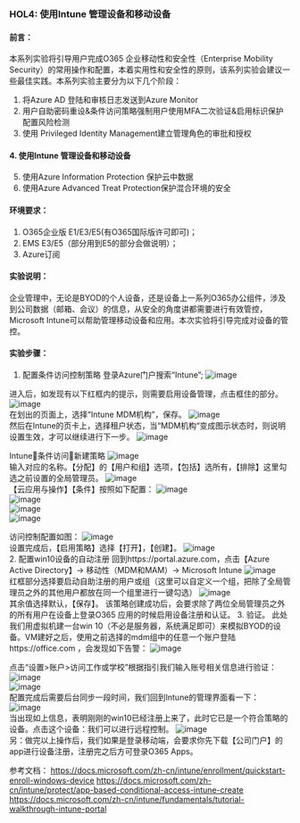 ### HOL4: 使用Intune 管理设备和移动设备
#### 前言：
本系列实验将引导用户完成O365 企业移动性和安全性（Enterprise Mobility Security）的常用操作和配置，本着实用性和安全性的原则，该系列实验会建议一些最佳实践。本系列实验主要分为以下几个阶段：
1.	将Azure AD 登陆和审核日志发送到Azure Monitor
2.	用户自助密码重设&条件访问策略强制用户使用MFA二次验证&启用标识保护配置风险检测
3.	使用 Privileged Identity Management建立管理角色的审批和授权
#### 4.	使用Intune 管理设备和移动设备
5.	使用Azure Information Protection 保护云中数据
6.	使用Azure Advanced Treat Protection保护混合环境的安全

#### 环境要求：
1.	O365企业版 E1/E3/E5(有O365国际版许可即可)；
2.	EMS E3/E5（部分用到E5的部分会做说明）；
3.	Azure订阅
#### 实验说明：
企业管理中，无论是BYOD的个人设备，还是设备上一系列O365办公组件，涉及到公司数据（邮箱、会议）的信息，从安全的角度讲都需要进行有效管控，Microsoft Intune可以帮助管理移动设备和应用。本次实验将引导完成对设备的管控。
#### 实验步骤：
1.	配置条件访问控制策略
登录Azure门户搜索“Intune”;
![image](https://github.com/JanlenHu/OCPChinaPTSALLDOCS/blob/master/03.Azure资料合集/动手实验/image/EMS%20HOL4-2.jpg)
 
进入后，如发现有以下红框内的提示，则需要启用设备管理，点击框住的部分。
![image](https://github.com/JanlenHu/OCPChinaPTSALLDOCS/blob/master/03.Azure资料合集/动手实验/image/EMS%20HOL4-34.jpg)  
在划出的页面上，选择“Intune MDM机构”，保存。
![image](https://github.com/JanlenHu/OCPChinaPTSALLDOCS/blob/master/03.Azure资料合集/动手实验/image/EMS%20HOL4-36.jpg)   
然后在Intune的页卡上，选择租户状态，当“MDM机构“变成图示状态时，则说明设置生效，才可以继续进行下一步。
![image](https://github.com/JanlenHu/OCPChinaPTSALLDOCS/blob/master/03.Azure资料合集/动手实验/image/EMS%20HOL4-38.jpg)   
 

Intune条件访问新建策略
![image](https://github.com/JanlenHu/OCPChinaPTSALLDOCS/blob/master/03.Azure资料合集/动手实验/image/EMS%20HOL4-4.jpg)    
输入对应的名称。【分配】的【用户和组】选项，【包括】选所有，【排除】这里勾选之前设置的全局管理员。
![image](https://github.com/JanlenHu/OCPChinaPTSALLDOCS/blob/master/03.Azure资料合集/动手实验/image/EMS%20HOL4-6.jpg)    
【云应用与操作】【条件】按照如下配置：
![image](https://github.com/JanlenHu/OCPChinaPTSALLDOCS/blob/master/03.Azure资料合集/动手实验/image/EMS%20HOL4-8.jpg)    
![image](https://github.com/JanlenHu/OCPChinaPTSALLDOCS/blob/master/03.Azure资料合集/动手实验/image/EMS%20HOL4-14.jpg)      
![image](https://github.com/JanlenHu/OCPChinaPTSALLDOCS/blob/master/03.Azure资料合集/动手实验/image/EMS%20HOL4-12.jpg)    
![image](https://github.com/JanlenHu/OCPChinaPTSALLDOCS/blob/master/03.Azure资料合集/动手实验/image/EMS%20HOL4-16.jpg)    
 
访问控制配置如图：
![image](https://github.com/JanlenHu/OCPChinaPTSALLDOCS/blob/master/03.Azure资料合集/动手实验/image/EMS%20HOL4-40.jpg)    
设置完成后，【启用策略】选择【打开】，【创建】。
![image](https://github.com/JanlenHu/OCPChinaPTSALLDOCS/blob/master/03.Azure资料合集/动手实验/image/EMS%20HOL4-18.jpg)    
2.	配置win10设备的自动注册
回到https://portal.azure.com，点击【Azure Active Directory】-> 移动性（MDM和MAM）-> Microsoft Intune
![image](https://github.com/JanlenHu/OCPChinaPTSALLDOCS/blob/master/03.Azure资料合集/动手实验/image/EMS%20HOL4-20.jpg)    
红框部分选择要启动自助注册的用户或组（这里可以自定义一个组，把除了全局管理员之外的其他用户都放在同一个组里进行一键勾选）
![image](https://github.com/JanlenHu/OCPChinaPTSALLDOCS/blob/master/03.Azure资料合集/动手实验/image/EMS%20HOL4-22.jpg)    
其余值选择默认，【保存】。
该策略创建成功后，会要求除了两位全局管理员之外的所有用户在设备上登录O365 应用的时候启用设备注册和认证。
3.	验证。
此处我们用虚拟机建一台win 10（不必是服务器，系统满足即可）来模拟BYOD的设备。VM建好之后，使用之前选择的mdm组中的任意一个账户登陆https://office.com ，会发现如下告警：
![image](https://github.com/JanlenHu/OCPChinaPTSALLDOCS/blob/master/03.Azure资料合集/动手实验/image/EMS%20HOL4-24.jpg)   
 
点击“设置>账户>访问工作或学校”根据指引我们输入账号相关信息进行验证：
![image](https://github.com/JanlenHu/OCPChinaPTSALLDOCS/blob/master/03.Azure资料合集/动手实验/image/EMS%20HOL4-26.jpg)  
![image](https://github.com/JanlenHu/OCPChinaPTSALLDOCS/blob/master/03.Azure资料合集/动手实验/image/EMS%20HOL4-28.jpg)  
配置完成后需要后台同步一段时间，我们回到Intune的管理界面看一下：
![image](https://github.com/JanlenHu/OCPChinaPTSALLDOCS/blob/master/03.Azure资料合集/动手实验/image/EMS%20HOL4-30.jpg)    
当出现如上信息，表明刚刚的win10已经注册上来了，此时它已是一个符合策略的设备。点击这个设备：我们可以进行远程控制。
![image](https://github.com/JanlenHu/OCPChinaPTSALLDOCS/blob/master/03.Azure资料合集/动手实验/image/EMS%20HOL4-32.jpg)   
另：做完以上操作后，我们如果是登录移动端，会要求你先下载【公司门户】的app进行设备注册，注册完之后方可登录O365 Apps。 

参考文档：
https://docs.microsoft.com/zh-cn/intune/enrollment/quickstart-enroll-windows-device 
https://docs.microsoft.com/zh-cn/intune/protect/app-based-conditional-access-intune-create 
https://docs.microsoft.com/zh-cn/intune/fundamentals/tutorial-walkthrough-intune-portal 
